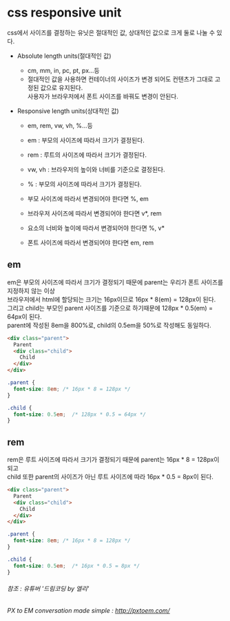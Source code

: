 # css responsive unit

css에서 사이즈를 결정하는 유닛은 절대적인 값, 상대적인 값으로 크게 둘로 나눌 수 있다.
+ Absolute length units(절대적인 값)
  + cm, mm, in, pc, pt, px...등
  + 절대적인 값을 사용하면 컨테이너의 사이즈가 변경 되어도 컨텐츠가 그대로 고정된 값으로 유지된다.    
    사용자가 브라우저에서 폰트 사이즈를 바꿔도 변경이 안된다.

+ Responsive length units(상대적인 값)
  + em, rem, vw, vh, %...등 
  + em : 부모의 사이즈에 따라서 크기가 결정된다.
  + rem : 루트의 사이즈에 따라서 크기가 결정된다.
  + vw, vh : 브라우저의 높이와 너비를 기준으로 결정된다.
  + % : 부모의 사이즈에 따라서 크기가 결정된다.     
  
  + 부모 사이즈에 따라서 변경되어야 한다면 %, em
  + 브라우저 사이즈에 따라서 변경되어야 한다면 v*, rem
  + 요소의 너비와 높이에 따라서 변경되어야 한다면 %, v*
  + 폰트 사이즈에 따라서 변경되어야 한다면 em, rem
  
## em
em은 부모의 사이즈에 따라서 크기가 결정되기 때문에 parent는 우리가 폰트 사이즈를 지정하지 않는 이상   
브라우저에서 html에 할당되는 크기는 16px이므로 16px * 8(em) = 128px이 된다.   
그리고 child는 부모인 parent 사이즈를 기준으로 하기때문에 128px * 0.5(em) = 64px이 된다.   
parent에 작성된 8em을 800%로, child의 0.5em을 50%로 작성해도 동일하다.   

```html
<div class="parent">
  Parent
  <div class="child">
    Child
  </div>
</div>
```

```css
.parent {
  font-size: 8em; /* 16px * 8 = 128px */
}

.child {
  font-size: 0.5em;  /* 128px * 0.5 = 64px */
}
```

## rem
rem은 루트 사이즈에 따라서 크기가 결정되기 때문에 parent는 16px * 8 = 128px이 되고   
child 또한 parent의 사이즈가 아닌 루트 사이즈에 따라 16px * 0.5 = 8px이 된다.   

```html
<div class="parent">
  Parent
  <div class="child">
    Child
  </div>
</div>
```

```css
.parent {
  font-size: 8em; /* 16px * 8 = 128px */
}

.child {
  font-size: 0.5em;  /* 16px * 0.5 = 8px */
}
```

###### 참조 : 유튜버 '드림코딩 by 엘리'
###### PX to EM conversation made simple : http://pxtoem.com/
